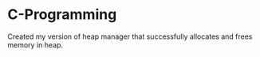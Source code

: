 # C-Programming
Created my version of heap manager that successfully allocates and frees memory in heap.
